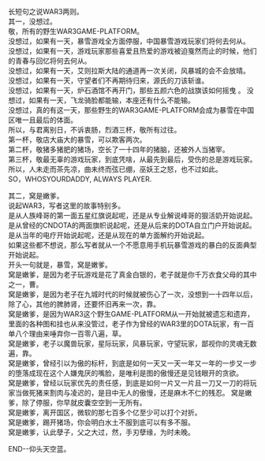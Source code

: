 长短句之说WAR3两则。  
其一，没想过。  
敬，所有的野生WAR3GAME-PLATFORM。  
没想过，如果有一天，暴雪游戏全方面停服，中国暴雪游戏玩家们将何去何从。
没想过，如果有一天，游戏玩家那些喜爱且热爱的游戏被迫戛然而止的时候，他们的青春与回忆将何去何从。  
没想过，如果有一天，艾则拉斯大陆的通道再一次关闭，风暴城的会不会放晴。
没想过，如果有一天，守望者们不再期待归来，源氏的刀该斩谁。  
没想过，如果有一天，炉石酒馆不再开门，那些五颜六色的战旗该如何摇曳  。
没想过，如果有一天，飞龙骑脸都能输，本座还有什么不能输。  
没想过，真的有这一天，那些野生的WAR3GAME-PLATFORM会成为暴雪在中国区唯一且最后的体面。  
所以，与君离别日，不诉衷肠，烈酒三杯，敬所有过往。  
第一杯，敬店大庙大的暴雪，可以欺客两次。  
第二杯，敬猪多猪肥的猪场，空长了一十四年的猪脑，还被外人当猪宰。  
第三杯，敬最无辜的游戏玩家，到底凭啥，从最先到最后，受伤的总是游戏玩家。  
所以，人未走而茶先凉，曲未终而弦已绷，巫妖王之怒，也不过如此。  
SO，WHOSYOURDADDY, ALWAYS PLAYER.  

其二，窝是嫩爹。  
说起WAR3，写者这里的故事特别多。  
是从人族峰哥的第一面五星红旗说起呢，还是从专业解说峰哥的狠活奶开始说起。  
是从曾经的CNDOTA的两面旗帜说起呢，还是从后来的DOTA自立门户开始说起。
是从当年的电疗开始说起呢，还是从现在的单方面解约开始说起。  
如果这些都不想说，那么写者就从一个不愿意用手机玩暴雪游戏的暴白的反面典型开始说起。  
开头一句就是，暴雪，窝是嫩爹。  
窝是嫩爹，是因为老子玩游戏是花了真金白银的，老子就是你千万衣食父母的其中之一，曹。  
窝是嫩爹，是因为老子在九城时代的时候就被伤心了一次，没想到一十四年以后，除了心，其他的脾肺肾，还要怀旧再来一次，靠。  
窝是嫩爹，是因为WAR3这个野生GAME-PLATFORM从一开始就被遗忘和遗弃，里面的各种图和挂也从来没管过，老子作为曾经的WAR3里的DOTA玩家，有一百单八个理由来唾弃你一百零八遍，草。  
窝是嫩爹，老子以魔兽玩家，星际玩家，风暴玩家，守望玩家，鄙视你的灵魂无数遍，靠。  
窝是嫩爹，曾经引以为傲的标杆，到底是如何一天又一天一年又一年的一步又一步的堕落成现在这个人嫌鬼厌的嘴脸，是唯利是图的傲慢还是见钱眼开的贪欲。  
窝是嫩爹，曾经以玩家优先的责任感，到底是如何一片又一片且一刀又一刀的将玩家当做死猪来割肉与凌迟的，是目中无人的傲慢，还是麻木不仁的残忍。
窝是嫩爹，除了停服，你早就皮囊空空到一无所有。  
窝是嫩爹，离开国区，微软的那七百多个亿至少可以打个对折。  
窝是嫩爹，踢开猪场，你会明白水土不服到底可以有多不服。  
窝是嫩爹，认此孽子，父之大过，然，手刃孽缘，为时未晚。  

END--仰头天空蓝。
